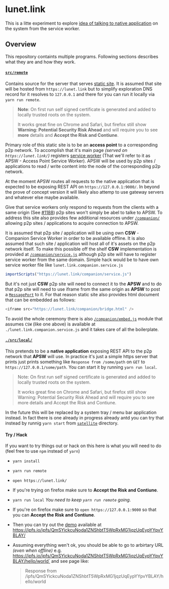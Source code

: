 # lunet.link

This is a litte experiment to explore [idea of talking to native application][native talk] on the system from the service worker.

## Overview

This repository containts multiple programs. Following sections describes what they are and how they work.

#### [`src/remote`](./src/remote)

Contains source for the server that serves [static site](./src/remote/static/). It is assumed that site will be hosted from `https://lunet.link` but to simplify exploration DNS record for it resolves to `127.0.0.1` and there for you can run it locally via `yarn run remote`.

> **Note**: On first run self signed certificate is generated and added to locally trusted roots on the system.
>
> It works great fine on Chrome and Safari, but firefox still show **Warning: Potential Security Risk Ahead** and will require you to see **more** details and **Accept the Risk and Contiune**.

Primary role of this static site is to be an **access point** to a corresponding p2p network. To accomplish that it's main page _(served on `https://lunet.link/`)_ registers [service worker][] (That we'll refer to it as APSW - Access Point Service Worker). APSW will be used by p2p sites / applications to read / write content into the node of the corresponding p2p network.

At the moment APSW routes all requests to the native application that is expected to be exposing REST API on `https://127.0.0.1:9000/`. In beyond the prove of concept version it will likely also attemp to use gateway servers and whatever else maybe available.

Give that service workers only respond to requests from the clients with a same origin (See [#1188](https://github.com/w3c/ServiceWorker/issues/1188)) p2p sites won't simply be abel to talke to APSW. To address this site also provides few additional resources under [`/companion/`](./src/remote/static/companion/) allowing p2p sites / applications to acquire connection to APSW.

It is assumed that p2p site / application will be using own **CSW** - Companion Service Worker in order to be available offline. It is also assumed that such site / application will host all of it's assets on the p2p network itself. To make this possible off the shelf **CSW** implementation is provided at [`/companion/service.js`](./src/remote/static/companion/service.js) although p2p site will have to register service worker from the same domain. Simple hack would be to have own service worker file like `lunet.link.companion.service.js`

```js
importScripts("https://lunet.link/companion/service.js")
```

But it's not just **CSW** p2p site will need to connect it to the **APSW** and to do that p2p site will need to use iframe from the same origin as **APSW** to post a [`MessagePort`][] to it. For that reason static site also
provides html document that can be embedded as follows:

```js
<iframe src="https://lunet.link/companion/bridge.html" />
```

To avoid the whole ceremony there is also [`/companion/embed.js`](./src/remote/static/companion/embed.js) module that assumes `CSW` (like one above) is available at `./lunet.link.companion.service.js` and it takes care of all the boilerplate.

#### [`./src/local/`](./src/local)

This pretends to be a **native application** exposing REST API to the p2p network that **APSW** will use. In practice it's just a simple https server that prints just prints something like `Response from /some/path` on `GET` to `https://127.0.0.1/some/path`. You can start it by running `yarn run local`.

> Note: On first run self signed certificate is generated and added to locally trusted roots on the system.
>
> It works great fine on Chrome and Safari, but firefox still show Warning: Potential Security Risk Ahead and will require you to see more details and Accept the Risk and Contiune.

In the future this will be replaced by a system tray / menu bar application instead. In fact there is one already in progress already antd you can try that instead by runnig `yarn start` from [`satellite`](./satellite/) directory.

#### Try / Hack

If you want to try things out or hack on this here is what you will need to do (feel free to use `npm` instead of `yarn`)

- `yarn install`
- `yarn run remote`
- `open https://lunet.link/`
- If you're trying on firefox make sure to **Accept the Risk and Contiune**.
- `yarn run local` _You need to keep `yarn run remote` going_.
- If you're on firefox make sure to `open https://127.0.0.1:9000` so that you can **Accept the Risk and Contiune**.
- Then you can try out the [demo](./demo/) available at https://ipfs.io/ipfs/QmSYickcuNoda1ZNShbtT5WpRxMG1jqzUqEypYYpvYBLAY/
- Assuming everything wen't ok, you should be able to go to arbirtary URL _(even when offline)_ e.g. https://ipfs.io/ipfs/QmSYickcuNoda1ZNShbtT5WpRxMG1jqzUqEypYYpvYBLAY/hello/world` and see page like:

  > Response from /ipfs/QmSYickcuNoda1ZNShbtT5WpRxMG1jqzUqEypYYpvYBLAY/hello/world

[native talk]: https://via.hypothes.is/https://gozala.hashbase.io/posts/Native%20talk.html
[service worker]: https://developer.mozilla.org/en-US/docs/Web/API/Service_Worker_API
[`messageport`]: https://developer.mozilla.org/en-US/docs/Web/API/MessagePort
